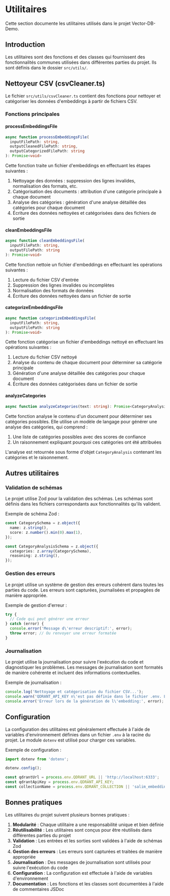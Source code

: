 # Utilitaires

Cette section documente les utilitaires utilisés dans le projet Vector-DB-Demo.

## Introduction

Les utilitaires sont des fonctions et des classes qui fournissent des fonctionnalités communes utilisées dans différentes parties du projet. Ils sont définis dans le dossier `src/utils/`.

## Nettoyeur CSV (csvCleaner.ts)

Le fichier `src/utils/csvCleaner.ts` contient des fonctions pour nettoyer et catégoriser les données d'embeddings à partir de fichiers CSV.

### Fonctions principales

#### processEmbeddingsFile

```typescript
async function processEmbeddingsFile(
  inputFilePath: string,
  outputCleanedFilePath: string,
  outputCategorizedFilePath: string
): Promise<void>
```

Cette fonction traite un fichier d'embeddings en effectuant les étapes suivantes :

1. Nettoyage des données : suppression des lignes invalides, normalisation des formats, etc.
2. Catégorisation des documents : attribution d'une catégorie principale à chaque document
3. Analyse des catégories : génération d'une analyse détaillée des catégories pour chaque document
4. Écriture des données nettoyées et catégorisées dans des fichiers de sortie

#### cleanEmbeddingsFile

```typescript
async function cleanEmbeddingsFile(
  inputFilePath: string,
  outputFilePath: string
): Promise<void>
```

Cette fonction nettoie un fichier d'embeddings en effectuant les opérations suivantes :

1. Lecture du fichier CSV d'entrée
2. Suppression des lignes invalides ou incomplètes
3. Normalisation des formats de données
4. Écriture des données nettoyées dans un fichier de sortie

#### categorizeEmbeddingsFile

```typescript
async function categorizeEmbeddingsFile(
  inputFilePath: string,
  outputFilePath: string
): Promise<void>
```

Cette fonction catégorise un fichier d'embeddings nettoyé en effectuant les opérations suivantes :

1. Lecture du fichier CSV nettoyé
2. Analyse du contenu de chaque document pour déterminer sa catégorie principale
3. Génération d'une analyse détaillée des catégories pour chaque document
4. Écriture des données catégorisées dans un fichier de sortie

#### analyzeCategories

```typescript
async function analyzeCategories(text: string): Promise<CategoryAnalysis>
```

Cette fonction analyse le contenu d'un document pour déterminer ses catégories possibles. Elle utilise un modèle de langage pour générer une analyse des catégories, qui comprend :

1. Une liste de catégories possibles avec des scores de confiance
2. Un raisonnement expliquant pourquoi ces catégories ont été attribuées

L'analyse est retournée sous forme d'objet `CategoryAnalysis` contenant les catégories et le raisonnement.

## Autres utilitaires

### Validation de schémas

Le projet utilise Zod pour la validation des schémas. Les schémas sont définis dans les fichiers correspondants aux fonctionnalités qu'ils valident.

Exemple de schéma Zod :

```typescript
const CategorySchema = z.object({
  name: z.string(),
  score: z.number().min(0).max(1),
});

const CategoryAnalysisSchema = z.object({
  categories: z.array(CategorySchema),
  reasoning: z.string(),
});
```

### Gestion des erreurs

Le projet utilise un système de gestion des erreurs cohérent dans toutes les parties du code. Les erreurs sont capturées, journalisées et propagées de manière appropriée.

Exemple de gestion d'erreur :

```typescript
try {
  // Code qui peut générer une erreur
} catch (error) {
  console.error('Message d\'erreur descriptif:', error);
  throw error; // Ou renvoyer une erreur formatée
}
```

### Journalisation

Le projet utilise la journalisation pour suivre l'exécution du code et diagnostiquer les problèmes. Les messages de journalisation sont formatés de manière cohérente et incluent des informations contextuelles.

Exemple de journalisation :

```typescript
console.log('Nettoyage et catégorisation du fichier CSV...');
console.warn('QDRANT_API_KEY n\'est pas définie dans le fichier .env. La connexion à Qdrant Cloud pourrait échouer.');
console.error('Erreur lors de la génération de l\'embedding:', error);
```

## Configuration

La configuration des utilitaires est généralement effectuée à l'aide de variables d'environnement définies dans un fichier `.env` à la racine du projet. Le module `dotenv` est utilisé pour charger ces variables.

Exemple de configuration :

```typescript
import dotenv from 'dotenv';

dotenv.config();

const qdrantUrl = process.env.QDRANT_URL || 'http://localhost:6333';
const qdrantApiKey = process.env.QDRANT_API_KEY;
const collectionName = process.env.QDRANT_COLLECTION || 'salim_embeddings';
```

## Bonnes pratiques

Les utilitaires du projet suivent plusieurs bonnes pratiques :

1. **Modularité** : Chaque utilitaire a une responsabilité unique et bien définie
2. **Réutilisabilité** : Les utilitaires sont conçus pour être réutilisés dans différentes parties du projet
3. **Validation** : Les entrées et les sorties sont validées à l'aide de schémas Zod
4. **Gestion des erreurs** : Les erreurs sont capturées et traitées de manière appropriée
5. **Journalisation** : Des messages de journalisation sont utilisés pour suivre l'exécution du code
6. **Configuration** : La configuration est effectuée à l'aide de variables d'environnement
7. **Documentation** : Les fonctions et les classes sont documentées à l'aide de commentaires JSDoc
